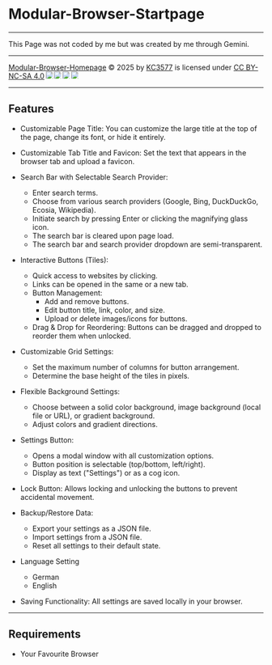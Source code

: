 # Modular-Browser-Startpage

---

This Page was not coded by me but was created by me through Gemini.

---

<a href="https://github.com/kc3577/Modular-Browser-Homepage">Modular-Browser-Homepage</a> © 2025 by <a href="https://github.com/kc3577">KC3577</a> is licensed under <a href="https://creativecommons.org/licenses/by-nc-sa/4.0/">CC BY-NC-SA 4.0</a><img src="https://mirrors.creativecommons.org/presskit/icons/cc.svg" style="max-width: 1em;max-height:1em;margin-left: .2em;"><img src="https://mirrors.creativecommons.org/presskit/icons/by.svg" style="max-width: 1em;max-height:1em;margin-left: .2em;"><img src="https://mirrors.creativecommons.org/presskit/icons/nc.svg" style="max-width: 1em;max-height:1em;margin-left: .2em;"><img src="https://mirrors.creativecommons.org/presskit/icons/sa.svg" style="max-width: 1em;max-height:1em;margin-left: .2em;">

---

##  Features

* Customizable Page Title: You can customize the large title at the top of the page, change its font, or hide it entirely.
* Customizable Tab Title and Favicon: Set the text that appears in the browser tab and upload a favicon.
* Search Bar with Selectable Search Provider:

  *  Enter search terms.
  *  Choose from various search providers (Google, Bing, DuckDuckGo, Ecosia, Wikipedia).
  *  Initiate search by pressing Enter or clicking the magnifying glass icon.
  *  The search bar is cleared upon page load.
  *  The search bar and search provider dropdown are semi-transparent.

* Interactive Buttons (Tiles):

  *  Quick access to websites by clicking.
  *  Links can be opened in the same or a new tab.
  *  Button Management:
       * Add and remove buttons.
       * Edit button title, link, color, and size.
       * Upload or delete images/icons for buttons.
   * Drag & Drop for Reordering: Buttons can be dragged and dropped to reorder them when unlocked.

* Customizable Grid Settings:

   * Set the maximum number of columns for button arrangement.
   * Determine the base height of the tiles in pixels.

* Flexible Background Settings:

  * Choose between a solid color background, image background (local file or URL), or gradient background.
  * Adjust colors and gradient directions.

* Settings Button:

   * Opens a modal window with all customization options.
   * Button position is selectable (top/bottom, left/right).
   * Display as text ("Settings") or as a cog icon.

* Lock Button: Allows locking and unlocking the buttons to prevent accidental movement.
* Backup/Restore Data:

   * Export your settings as a JSON file.
   * Import settings from a JSON file.
   * Reset all settings to their default state.

* Language Setting

  * German
  * English

* Saving Functionality: All settings are saved locally in your browser.
---

##  Requirements

* Your Favourite Browser
